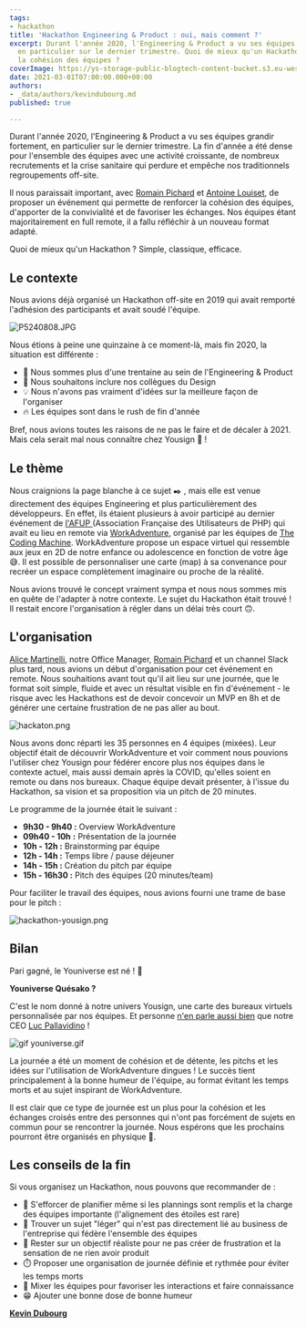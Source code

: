 ```yaml
---
tags:
- hackathon
title: 'Hackathon Engineering & Product : oui, mais comment ?'
excerpt: Durant l'année 2020, l'Engineering & Product a vu ses équipes grandir fortement,
  en particulier sur le dernier trimestre. Quoi de mieux qu'un Hackathon pour renforcer
  la cohésion des équipes ?
coverImage: https://ys-storage-public-blogtech-content-bucket.s3.eu-west-3.amazonaws.com/02-hackathon@2x.png
date: 2021-03-01T07:00:00.000+00:00
authors:
- _data/authors/kevindubourg.md
published: true

---
```

Durant l'année 2020, l'Engineering & Product a vu ses équipes grandir fortement, en particulier sur le dernier trimestre. La fin d'année a été dense pour l'ensemble des équipes avec une activité croissante, de nombreux recrutements et la crise sanitaire qui perdure et empêche nos traditionnels regroupements off-site.

Il nous paraissait important, avec [Romain Pichard](https://www.linkedin.com/in/romainpichard/) et [Antoine Louiset](https://www.linkedin.com/in/antoine-louiset-34b89a30/), de proposer un événement qui permette de renforcer la cohésion des équipes, d'apporter de la convivialité et de favoriser les échanges. Nos équipes étant majoritairement en full remote, il a fallu réfléchir à un nouveau format adapté.

Quoi de mieux qu'un Hackathon ? Simple, classique, efficace.

## Le contexte

Nous avions déjà organisé un Hackathon off-site en 2019 qui avait remporté l'adhésion des participants et avait soudé l'équipe.

![P5240808.JPG](https://yousign.slite.com/api/files/PGqIQek0HK/P5240808.JPG)

Nous étions à peine une quinzaine à ce moment-là, mais fin 2020, la situation est différente :

* 👥 Nous sommes plus d'une trentaine au sein de l'Engineering & Product
* 👭 Nous souhaitons inclure nos collègues du Design
* 💡 Nous n'avons pas vraiment d'idées sur la meilleure façon de l'organiser
* 🔥 Les équipes sont dans le rush de fin d'année

Bref, nous avions toutes les raisons de ne pas le faire et de décaler à 2021. Mais cela serait mal nous connaître chez Yousign 💪 !

## Le thème

Nous craignions la page blanche à ce sujet ✒️ , mais elle est venue directement des équipes Engineering et plus particulièrement des développeurs. En effet, ils étaient plusieurs à avoir participé au dernier événement de [l'AFUP ](https://afup.org/news/1112-carton-plein-forum-php-2020)(Association Française des Utilisateurs de PHP) qui avait eu lieu en remote via [WorkAdventure](https://workadventu.re/), organisé par les équipes de [The Coding Machine](https://www.thecodingmachine.com/). WorkAdventure propose un espace virtuel qui ressemble aux jeux en 2D de notre enfance ou adolescence en fonction de votre âge 😅. Il est possible de personnaliser une carte (map) à sa convenance pour recréer un espace complètement imaginaire ou proche de la réalité.

Nous avions trouvé le concept vraiment sympa et nous nous sommes mis en quête de l'adapter à notre contexte. Le sujet du Hackathon était trouvé ! Il restait encore l'organisation à régler dans un délai très court 🙃.

## L'organisation

[Alice Martinelli](), notre Office Manager, [Romain Pichard](https://www.linkedin.com/in/romainpichard/) et un channel Slack plus tard, nous avions un début d'organisation pour cet événement en remote. Nous souhaitions avant tout qu'il ait lieu sur une journée, que le format soit simple, fluide et avec un résultat visible en fin d'événement - le risque avec les Hackathons est de devoir concevoir un MVP en 8h et de générer une certaine frustration de ne pas aller au bout.

![hackaton.png](https://yousign.slite.com/api/files/rGoK8Ru2JG/hackaton.png)

Nous avons donc réparti les 35 personnes en 4 équipes (mixées). Leur objectif était de découvrir WorkAdventure et voir comment nous pouvions l'utiliser chez Yousign pour fédérer encore plus nos équipes dans le contexte actuel, mais aussi demain après la COVID, qu'elles soient en remote ou dans nos bureaux. Chaque équipe devait présenter, à l'issue du Hackathon, sa vision et sa proposition via un pitch de 20 minutes.

Le programme de la journée était le suivant :

* **9h30 - 9h40 :** Overview WorkAdventure
* **09h40 - 10h** **:** Présentation de la journée
* **10h - 12h :** Brainstorming par équipe
* **12h - 14h :** Temps libre / pause déjeuner
* **14h - 15h :** Création du pitch par équipe
* **15h - 16h30 :** Pitch des équipes (20 minutes/team)

Pour faciliter le travail des équipes, nous avions fourni une trame de base pour le pitch :

![hackathon-yousign.png](https://yousign.slite.com/api/files/btBaDo\~bIG/hackathon-yousign.png)

## Bilan

Pari gagné, le Youniverse est né ! 🎉

**Youniverse Quésako ?**

C'est le nom donné à notre univers Yousign, une carte des bureaux virtuels personnalisée par nos équipes. Et personne [n'en parle aussi bien](https://www.linkedin.com/posts/luc-pallavidino-763a1018_je-suis-fan-suite-%C3%A0-un-hackathon-activity-6755806970797715456-jhGb/) que notre CEO [Luc Pallavidino](https://www.linkedin.com/in/luc-pallavidino-763a1018/) !

![gif youniverse.gif](https://yousign.slite.com/api/files/SpNIDLi_64/gif%20youniverse.gif)

La journée a été un moment de cohésion et de détente, les pitchs et les idées sur l'utilisation de WorkAdventure dingues ! Le succès tient principalement à la bonne humeur de l'équipe, au format évitant les temps morts et au sujet inspirant de WorkAdventure.

Il est clair que ce type de journée est un plus pour la cohésion et les échanges croisés entre des personnes qui n'ont pas forcément de sujets en commun pour se rencontrer la journée. Nous espérons que les prochains pourront être organisés en physique 🤞.

## Les conseils de la fin

Si vous organisez un Hackathon, nous pouvons que recommander de :

* 📅 S'efforcer de planifier même si les plannings sont remplis et la charge des équipes importante (l'alignement des étoiles est rare)
* 👾 Trouver un sujet "léger" qui n'est pas directement lié au business de l'entreprise qui fédère l'ensemble des équipes
* 🥅 Rester sur un objectif réaliste pour ne pas créer de frustration et la sensation de ne rien avoir produit
* ⏱️ Proposer une organisation de journée définie et rythmée pour éviter les temps morts
* 👭 Mixer les équipes pour favoriser les interactions et faire connaissance
* 😁 Ajouter une bonne dose de bonne humeur

[**Kevin Dubourg**](https://www.linkedin.com/in/kevin-dubourg-586351146/)